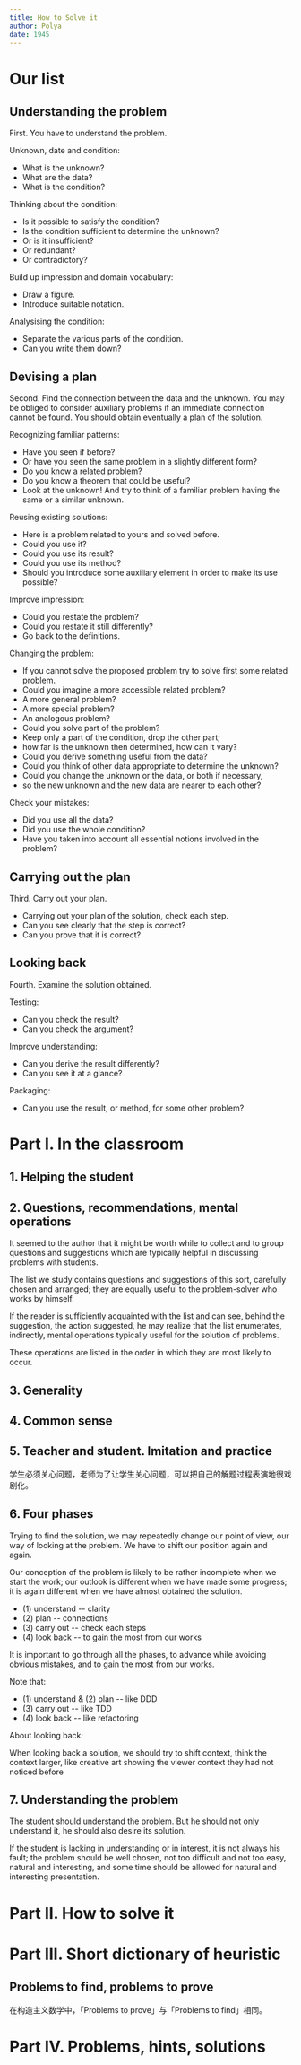 ```yaml
---
title: How to Solve it
author: Polya
date: 1945
---
```


# Our list

## Understanding the problem

First. You have to understand the problem.

Unknown, date and condition:

- What is the unknown?
- What are the data?
- What is the condition?

Thinking about the condition:

- Is it possible to satisfy the condition?
- Is the condition sufficient to determine the unknown?
- Or is it insufficient?
- Or redundant?
- Or contradictory?

Build up impression and domain vocabulary:

- Draw a figure.
- Introduce suitable notation.

Analysising the condition:

- Separate the various parts of the condition.
- Can you write them down?

## Devising a plan

Second. Find the connection between the data and the unknown.
You may be obliged to consider auxiliary problems if an immediate connection cannot be found.
You should obtain eventually a plan of the solution.

Recognizing familiar patterns:

- Have you seen if before?
- Or have you seen the same problem in a slightly different form?
- Do you know a related problem?
- Do you know a theorem that could be useful?
- Look at the unknown!
  And try to think of a familiar problem having the same or a similar unknown.

Reusing existing solutions:

- Here is a problem related to yours and solved before.
- Could you use it?
- Could you use its result?
- Could you use its method?
- Should you introduce some auxiliary element in order to make its use possible?

Improve impression:

- Could you restate the problem?
- Could you restate it still differently?
- Go back to the definitions.

Changing the problem:

- If you cannot solve the proposed problem try to solve first some related problem.
- Could you imagine a more accessible related problem?
- A more general problem?
- A more special problem?
- An analogous problem?
- Could you solve part of the problem?
- Keep only a part of the condition, drop the other part;
- how far is the unknown then determined, how can it vary?
- Could you derive something useful from the data?
- Could you think of other data appropriate to determine the unknown?
- Could you change the unknown or the data, or both if necessary,
- so the new unknown and the new data are nearer to each other?

Check your mistakes:

- Did you use all the data?
- Did you use the whole condition?
- Have you taken into account all essential notions involved in the problem?

## Carrying out the plan

Third. Carry out your plan.

- Carrying out your plan of the solution, check each step.
- Can you see clearly that the step is correct?
- Can you prove that it is correct?

## Looking back

Fourth. Examine the solution obtained.

Testing:

- Can you check the result?
- Can you check the argument?

Improve understanding:

- Can you derive the result differently?
- Can you see it at a glance?

Packaging:

- Can you use the result, or method, for some other problem?

# Part I. In the classroom

## 1. Helping the student

## 2. Questions, recommendations, mental operations

It seemed to the author that it might be worth while
to collect and to group questions and suggestions
which are typically helpful in discussing problems with students.

The list we study contains questions and suggestions of this sort,
carefully chosen and arranged; they are equally useful
to the problem-solver who works by himself.

If the reader is sufficiently acquainted with the list
and can see, behind the suggestion, the action suggested,
he may realize that the list enumerates, indirectly,
mental operations typically useful for the solution of problems.

These operations are listed in the order
in which they are most likely to occur.

## 3. Generality

## 4. Common sense

## 5. Teacher and student. Imitation and practice

学生必须关心问题，老师为了让学生关心问题，可以把自己的解题过程表演地很戏剧化。

## 6. Four phases

Trying to find the solution,
we may repeatedly change our point of view,
our way of looking at the problem.
We have to shift our position again and again.

Our conception of the problem is likely to be rather incomplete when we start the work;
our outlook is different when we have made some progress;
it is again different when we have almost obtained the solution.

- (1) understand  -- clarity
- (2) plan        -- connections
- (3) carry out   -- check each steps
- (4) look back   -- to gain the most from our works

It is important to go through all the phases,
to advance while avoiding obvious mistakes,
and to gain the most from our works.

Note that:

- (1) understand & (2) plan -- like DDD
- (3) carry out -- like TDD
- (4) look back -- like refactoring

About looking back:

When looking back a solution, we should try to shift context, think the context larger,
like creative art showing the viewer context they had not noticed before

## 7. Understanding the problem

The student should understand the problem.
But he should not only understand it, he should also desire its solution.

If the student is lacking in understanding or in interest,
it is not always his fault; the problem should be well chosen,
not too difficult and not too easy, natural and interesting,
and some time should be allowed for natural and interesting presentation.

# Part II. How to solve it

# Part III. Short dictionary of heuristic

## Problems to find, problems to prove

在构造主义数学中，「Problems to prove」与「Problems to find」相同。

# Part IV. Problems, hints, solutions
